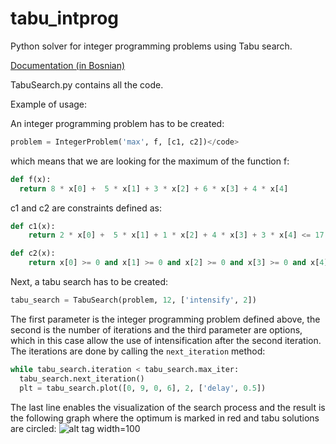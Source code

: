 # tabu_intprog
Python solver for integer programming problems using Tabu search.

<a href="https://github.com/farisca/tabu_intprog/blob/master/seminarski-tabu_integer.pdf?raw=true">Documentation (in Bosnian)</a>

TabuSearch.py contains all the code.

Example of usage:

An integer programming problem has to be created:

```python
problem = IntegerProblem('max', f, [c1, c2])</code>
```
which means that we are looking for the maximum of the function f:
```python
def f(x):
  return 8 * x[0] +  5 * x[1] + 3 * x[2] + 6 * x[3] + 4 * x[4]
```
c1 and c2 are constraints defined as:
```python
def c1(x):
    return 2 * x[0] +  5 * x[1] + 1 * x[2] + 4 * x[3] + 3 * x[4] <= 17

def c2(x):
    return x[0] >= 0 and x[1] >= 0 and x[2] >= 0 and x[3] >= 0 and x[4] >= 0
```

Next, a tabu search has to be created:
```python
tabu_search = TabuSearch(problem, 12, ['intensify', 2])
```
The first parameter is the integer programming problem defined above, the second is the number of iterations and the third parameter are options, which in this case allow the use of intensification after the second iteration.
The iterations are done by calling the ```next_iteration``` method:
```python
while tabu_search.iteration < tabu_search.max_iter:
  tabu_search.next_iteration()
  plt = tabu_search.plot([0, 9, 0, 6], 2, ['delay', 0.5])
```
The last line enables the visualization of the search process and the result is the following graph where the optimum is marked in red and tabu solutions are circled:
![alt tag width=100](http://s3.postimg.org/6kgu9pdpv/tabu.png)

